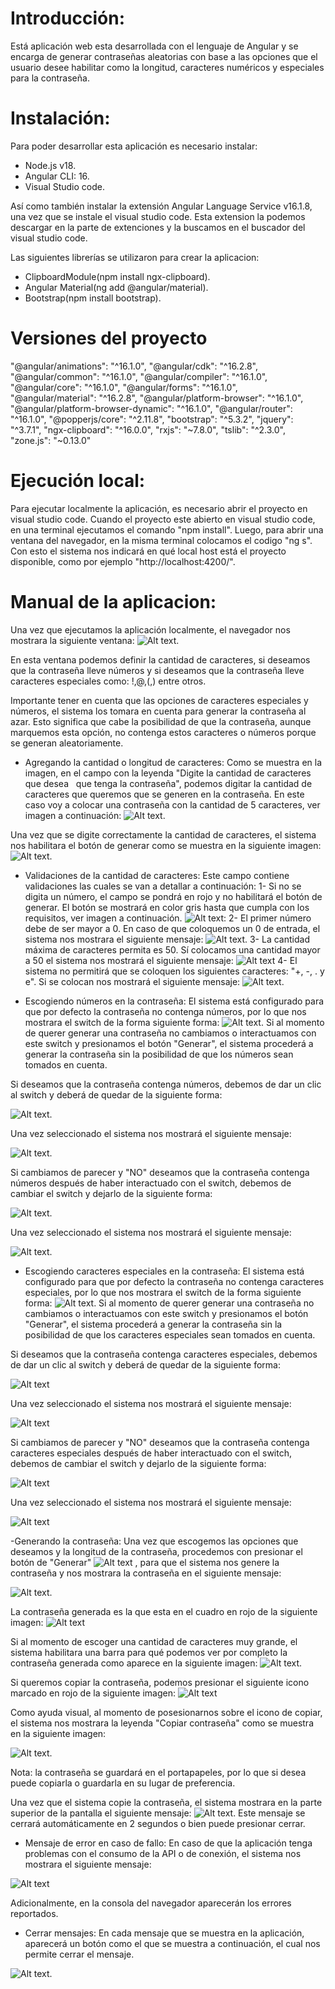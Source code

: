 # Introducción:
Está aplicación web esta desarrollada con el lenguaje de Angular y  se encarga de generar contraseñas aleatorias con base a las opciones que el usuario desee habilitar como la longitud, caracteres numéricos y especiales para la contraseña.

# Instalación:
Para poder desarrollar esta aplicación es necesario instalar:
- Node.js v18.
- Angular CLI: 16.
- Visual Studio code.

Así como también instalar la extensión Angular Language Service v16.1.8, una vez que se instale el visual studio code. Esta extension la podemos descargar en la parte de extenciones y la buscamos en el buscador del visual studio code.
 
Las siguientes librerías se utilizaron para crear la aplicacion:
- ClipboardModule(npm install ngx-clipboard).
- Angular Material(ng add @angular/material).
- Bootstrap(npm install bootstrap).

# Versiones del proyecto
"@angular/animations": "^16.1.0",
    "@angular/cdk": "^16.2.8",
    "@angular/common": "^16.1.0",
    "@angular/compiler": "^16.1.0",
    "@angular/core": "^16.1.0",
    "@angular/forms": "^16.1.0",
    "@angular/material": "^16.2.8",
    "@angular/platform-browser": "^16.1.0",
    "@angular/platform-browser-dynamic": "^16.1.0",
    "@angular/router": "^16.1.0",
    "@popperjs/core": "^2.11.8",
    "bootstrap": "^5.3.2",
    "jquery": "^3.7.1",
    "ngx-clipboard": "^16.0.0",
    "rxjs": "~7.8.0",
    "tslib": "^2.3.0",
    "zone.js": "~0.13.0"

# Ejecución local:
Para ejecutar localmente la aplicación, es necesario abrir el proyecto en visual studio code. Cuando el proyecto este abierto en visual studio code, en una terminal ejecutamos el comando "npm install". Luego, para abrir una ventana del navegador, en la misma terminal colocamos el codigo "ng s". Con esto el sistema nos indicará en qué local host está el proyecto disponible, como por ejemplo "http://localhost:4200/".

# Manual de la aplicacion:
Una vez que ejecutamos la aplicación localmente, el navegador nos mostrara la siguiente ventana:
![Alt text](ImgReadme/image.png).

En esta ventana podemos definir la cantidad de caracteres, si deseamos que la contraseña lleve números y
si deseamos que la contraseña lleve caracteres especiales como: !,@,(,) entre otros.

Importante tener en cuenta que las opciones de caracteres especiales y números, el sistema los tomara en cuenta para generar la contraseña al azar. Esto significa que cabe la posibilidad de que la contraseña, aunque marquemos esta opción, no contenga estos caracteres o números porque se generan aleatoriamente. 

- Agregando la cantidad o longitud de caracteres:
Como se muestra en la imagen, en el campo con la leyenda "Digite la cantidad de caracteres que desea   que tenga la contraseña", podemos digitar la cantidad de caracteres que queremos que se generen en la contraseña. En este caso voy a colocar una contraseña con la cantidad de 5 caracteres, ver imagen a continuación:
![Alt text](ImgReadme/cantidad.png).

Una vez que se digite correctamente la cantidad de caracteres, el sistema nos habilitara el botón de generar como se muestra en la siguiente imagen:
![Alt text](ImgReadme/btnvalido.png).

- Validaciones de la cantidad de caracteres:
Este campo contiene validaciones las cuales se van a detallar a continuación:
1- Si no se digita un número, el campo se pondrá en rojo y no habilitará el botón de generar. El botón se mostrará en color gris hasta que cumpla con los requisitos, ver imagen a continuación.
![Alt text](ImgReadme/cantVacio.png):
2- El primer número debe de ser mayor a 0. En caso de que coloquemos un 0 de entrada, el sistema nos mostrara el siguiente mensaje:
![Alt text](ImgReadme/cant0.png).
3- La cantidad máxima de caracteres permita es 50. Sí colocamos una cantidad mayor a 50 el sistema nos mostrará el siguiente mensaje:
![Alt text](ImgReadme/max.png)
4- El sistema no permitirá que se coloquen los siguientes caracteres: "+, -, . y e". Si se colocan nos mostrará el siguiente mensaje:
![Alt text](ImgReadme/cant+-e.png).

- Escogiendo números en la contraseña:
El sistema está configurado para que por defecto la contraseña no contenga números, por lo que nos mostrara el switch de la forma siguiente forma:
![Alt text](ImgReadme/switch.png). Si al momento de querer generar una contraseña no cambiamos o interactuamos con este switch y presionamos el botón "Generar", el sistema procederá a generar la contraseña sin la posibilidad de que los números sean tomados en cuenta.

Si deseamos que la contraseña contenga números, debemos de dar un clic al switch y deberá de quedar de la siguiente forma:

![Alt text](ImgReadme/numerosP.png).

Una vez seleccionado el sistema nos mostrará el siguiente mensaje:

![Alt text](ImgReadme/mensajeN.png).

Si cambiamos de parecer y "NO" deseamos que la contraseña contenga números después de haber interactuado con el switch, debemos de cambiar el switch y dejarlo de la siguiente forma:

![Alt text](ImgReadme/numerosS.png).

Una vez seleccionado el sistema nos mostrará el siguiente mensaje:

![Alt text](ImgReadme/mensajeS.png).

- Escogiendo caracteres especiales en la contraseña:
El sistema está configurado para que por defecto la contraseña no contenga caracteres especiales, por lo que nos mostrara el switch de la forma siguiente forma:
![Alt text](ImgReadme/switch.png). Si al momento de querer generar una contraseña no cambiamos o interactuamos con este switch y presionamos el botón "Generar", el sistema procederá a generar la contraseña sin la posibilidad de que los caracteres especiales sean tomados en cuenta.

Si deseamos que la contraseña contenga caracteres especiales, debemos de dar un clic al switch y deberá de quedar de la siguiente forma:

![Alt text](ImgReadme/especialMP.png)

Una vez seleccionado el sistema nos mostrará el siguiente mensaje:

![Alt text](ImgReadme/EspecialesM.png)

Si cambiamos de parecer y "NO" deseamos que la contraseña contenga caracteres especiales después de haber interactuado con el switch, debemos de cambiar el switch y dejarlo de la siguiente forma:

![Alt text](ImgReadme/especialesP.png)

Una vez seleccionado el sistema nos mostrará el siguiente mensaje:

![Alt text](ImgReadme/MensajesPS.png)

-Generando la contraseña:
Una vez que escogemos las opciones que deseamos y la longitud de la contraseña, procedemos con presionar el botón de "Generar" ![Alt text](ImgReadme/btnVerde.png)
, para que el sistema nos genere la contraseña y nos mostrara la contraseña en el siguiente mensaje:

![Alt text](ImgReadme/mensajeContra.png).

La contraseña generada es la que esta en el cuadro en rojo de la siguiente imagen:
![Alt text](ImgReadme/cuadroContra.png)

Si al momento de escoger una cantidad de caracteres muy grande, el sistema habilitara una barra para qué podemos ver por completo la contraseña generada como aparece en la siguiente imagen:
![Alt text](ImgReadme/barra.png).

Si queremos copiar la contraseña, podemos presionar el siguiente icono marcado en rojo de la siguiente imagen:
![Alt text](ImgReadme/btnCopiar.png)

Como ayuda visual, al momento de posesionarnos sobre el icono de copiar, el sistema nos mostrara la leyenda "Copiar contraseña" como se muestra en la siguiente imagen:

![Alt text](ImgReadme/copiarcontra.png).

Nota: la contraseña se guardará en el portapapeles, por lo que si desea puede copiarla o guardarla en su lugar de preferencia.

Una vez que el sistema copie la contraseña, el sistema mostrara en la parte superior de la pantalla el siguiente mensaje: 
![Alt text](ImgReadme/copiarmensaje.png).
Este mensaje se cerrará automáticamente en 2 segundos o bien puede presionar cerrar.

- Mensaje de error en caso de fallo:
En caso de que la aplicación tenga problemas con el consumo de la API o de conexión, el sistema nos mostrara el siguiente mensaje:

![Alt text](ImgReadme/mensajeAPI.png)

Adicionalmente, en la consola del navegador aparecerán los errores reportados.

- Cerrar mensajes:
En cada mensaje que se muestra en la aplicación, aparecerá un botón como el que se muestra a continuación, el cual nos permite cerrar el mensaje.

![Alt text](ImgReadme/btncerrar.png).




